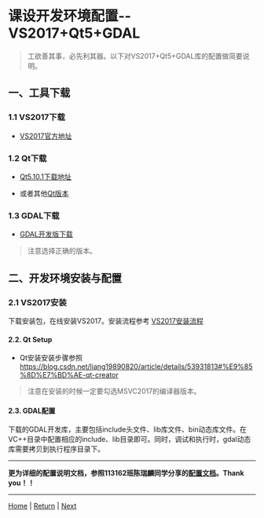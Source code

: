 # 课设开发环境配置--VS2017+Qt5+GDAL

> 工欲善其事，必先利其器。以下对VS2017+Qt5+GDAL库的配置做简要说明。

## 一、工具下载
### 1.1 VS2017下载
- [VS2017官方地址](https://visualstudio.microsoft.com/zh-hans/downloads/?rr=https%3A%2F%2Fsupport.microsoft.com%2Fzh-cn%2Fhelp%2F2977003%2Fthe-latest-supported-visual-c-downloads)

### 1.2 Qt下载
- [Qt5.10.1下载地址](http://download.qt.io/archive/qt/5.10/5.10.1/qt-opensource-windows-x86-5.10.1.exe)

- 或者其他[Qt版本](http://download.qt.io/archive/qt)

### 1.3 GDAL下载
- [GDAL开发版下载](http://www.gisinternals.com/sdk.php)
> 注意选择正确的版本。
 
## 二、开发环境安装与配置
### 2.1 VS2017安装
下载安装包，在线安装VS2017。安装流程参考 [VS2017安装流程](https://jingyan.baidu.com/article/a948d6512f00d70a2dcd2edc.html)

#### 2.2. Qt Setup
- Qt安装安装步骤参照<https://blog.csdn.net/liang19890820/article/details/53931813#%E9%85%8D%E7%BD%AE-qt-creator>

> 注意在安装的时候一定要勾选MSVC2017的编译器版本。

#### 2.3. GDAL配置
下载的GDAL开发库，主要包括include头文件、lib库文件、bin动态库文件。在VC++目录中配置相应的include、lib目录即可。同时，调试和执行时，gdal动态库需要拷贝到执行程序目录下。

---

**更为详细的配置说明文档，参照113162班陈瑞麟同学分享的[配置文档](./%E9%85%8D%E7%BD%AEGDAL%2BVS2017%2BQT.pdf)。Thank you！！**

---
[Home](https://wanghp119.github.io/RSIP/) | [Return](#目录)  | [Next](./D2_RasterIO.md)

